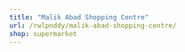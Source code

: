```yaml
---
title: "Malik Abad Shopping Centre"
url: /rwlpnddy/malik-abad-shopping-centre/
shop: supermarket
---
```

